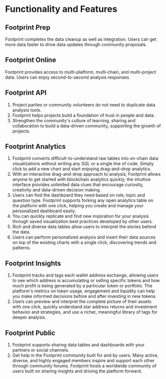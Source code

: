 # Functionality and Features

## Footprint Prep

Footprint completes the data cleanup as well as integration. Users can get more data faster to drive data updates through community proposals.

## Footprint Online

Footprint provides access to multi-platform, multi-chain, and multi-project data. Users can enjoy second-to-second analysis responses.

## Footprint API

1. Project parties or community volunteers do not need to duplicate data analysis tools.
2. Footprint helps projects build a foundation of trust in people and data.
3. Strengthen the community's culture of learning, sharing and collaboration to build a data-driven community, supporting the growth of projects.

## Footprint Analytics

1. Footprint converts difficult-to-understand raw tables into on-chain data visualizations without writing any SQL or a single line of code. Simply click to add a new chart and start enjoying drag-and-drop analytics.
2. With an interactive drag-and-drop approach to analysis, Footprint allows anyone to get started with blockchain analytics quickly; the intuitive interface provides unlimited data clues that encourage curiosity, creativity and data-driven decision making.
3. Users can find the dashboard they need based on role, topic and question type. Footprint supports forking any open analytics table on the platform with one click, helping you create and manage your personalized dashboard easily.
4. You can quickly replicate and find new inspiration for your analysis through saved visualization best practices developed by other users.
5. Rich and diverse data tables allow users to interpret the stories behind the data.
6. Users can perform personalized analysis and insert their data sources on top of the existing charts with a single click, discovering trends and patterns. &#x20;

## Footprint Insights

1. Footprint tracks and tags each wallet address exchange, allowing users to see which address is accumulating or selling specific tokens and how much profit is being generated by a particular token or portfolio. The platform's metrics on token usage, engagement and liquidity can help you make informed decisions before and after investing in new tokens.
2. Users can preview and interpret the complete picture of their assets with one click, quickly understand star address returns and investment behavior and strategies, and use a richer, meaningful library of tags for deeper analysis.

## Footprint Public

1. Footprint supports sharing data tables and dashboards with your partners or social channels.
2. Get help in the Footprint community built for and by users. Many active, diverse, and highly engaged members inspire and support each other through community forums. Footprint hosts a  worldwide community of users built on sharing insights and driving the platform forward.
